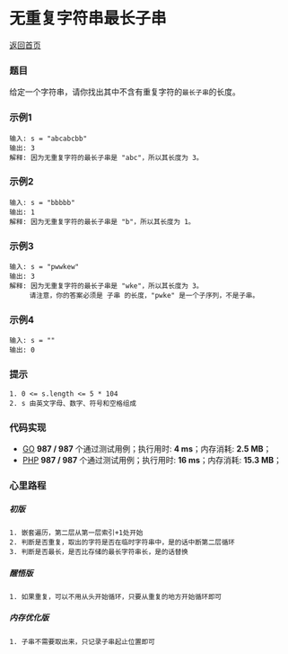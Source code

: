 # 无重复字符串最长子串
[返回首页](../../../README.md)

### 题目
给定一个字符串，请你找出其中不含有重复字符的`最长子串`的长度。

### 示例1
```
输入: s = "abcabcbb"
输出: 3 
解释: 因为无重复字符的最长子串是 "abc"，所以其长度为 3。
```

### 示例2
```
输入: s = "bbbbb"
输出: 1
解释: 因为无重复字符的最长子串是 "b"，所以其长度为 1。
```

### 示例3
```
输入: s = "pwwkew"
输出: 3
解释: 因为无重复字符的最长子串是 "wke"，所以其长度为 3。
     请注意，你的答案必须是 子串 的长度，"pwke" 是一个子序列，不是子串。
```

### 示例4
```
输入: s = ""
输出: 0
```

### 提示
```
1. 0 <= s.length <= 5 * 104
2. s 由英文字母、数字、符号和空格组成
```

### 代码实现
- [GO](../../../golang/lc00001-lc00100/lc00003/longest_substring_without_repeating_characters.go) **987 / 987** 个通过测试用例；执行用时: **4 ms**；内存消耗: **2.5 MB**；
- [PHP](../../../php/lc00001-lc00100/lc00003/LongestSubstringWithoutRepeatingCharacters.php) **987 / 987** 个通过测试用例；执行用时: **16 ms**；内存消耗: **15.3 MB**；


### 心里路程

##### 初版
```
1. 嵌套遍历，第二层从第一层索引+1处开始
2. 判断是否重复，取出的字符是否在临时字符串中，是的话中断第二层循环
3. 判断是否最长，是否比存储的最长字符串长，是的话替换
```

##### 醒悟版
```
1. 如果重复，可以不用从头开始循环，只要从重复的地方开始循环即可
```

##### 内存优化版
```
1. 子串不需要取出来，只记录子串起止位置即可
```
